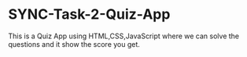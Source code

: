 # SYNC-Task-2-Quiz-App
This is a Quiz App using HTML,CSS,JavaScript where we can solve the questions and it show the score you get.
